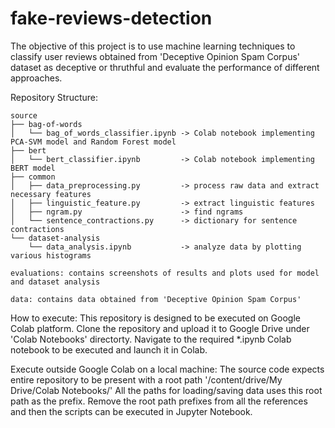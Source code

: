 # fake-reviews-detection

The objective of this project is to use machine learning techniques to classify user reviews obtained from 'Deceptive Opinion Spam Corpus' dataset as deceptive or thruthful and evaluate the performance of different approaches.

Repository Structure:
    
    source
    ├── bag-of-words
    │   └── bag_of_words_classifier.ipynb -> Colab notebook implementing PCA-SVM model and Random Forest model
    ├── bert
    │   └── bert_classifier.ipynb         -> Colab notebook implementing BERT model
    ├── common
    │   ├── data_preprocessing.py         -> process raw data and extract necessary features
    │   ├── linguistic_feature.py         -> extract linguistic features
    │   ├── ngram.py                      -> find ngrams
    │   └── sentence_contractions.py      -> dictionary for sentence contractions
    └── dataset-analysis
        └── data_analysis.ipynb           -> analyze data by plotting various histograms

    evaluations: contains screenshots of results and plots used for model and dataset analysis
    
    data: contains data obtained from 'Deceptive Opinion Spam Corpus'
    
How to execute:
This repository is designed to be executed on Google Colab platform.
Clone the repository and upload it to Google Drive under 'Colab Notebooks' directorty.
Navigate to the required *.ipynb Colab notebook to be executed and launch it in Colab.

Execute outside Google Colab on a local machine:
The source code expects entire repository to be present with a root path '/content/drive/My Drive/Colab Notebooks/'
All the paths for loading/saving data uses this root path as the prefix.
Remove the root path prefixes from all the references and then the scripts can be executed in Jupyter Notebook.
